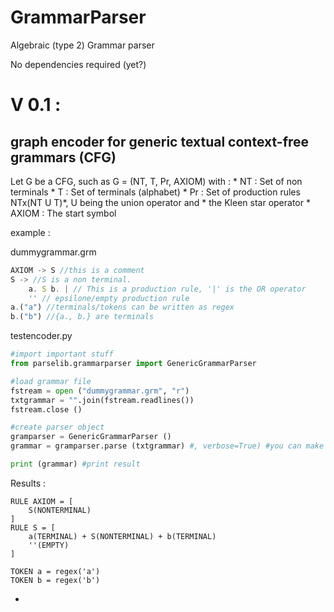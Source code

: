 # GrammarParser
Algebraic (type 2) Grammar parser 

No dependencies required (yet?)

# V 0.1 :
## graph encoder for generic textual context-free grammars (CFG) 

Let G be a CFG, such as G = (NT, T, Pr, AXIOM) with :
	* NT    : Set of non terminals
	* T     : Set of terminals (alphabet)
	* Pr    : Set of production rules NTx(NT U T)*, U being the union operator and * the Kleen star operator
	* AXIOM : The start symbol

example :

dummygrammar.grm
```javascript
AXIOM -> S //this is a comment
S -> //S is a non terminal.
    a. S b. | // This is a production rule, '|' is the OR operator
    '' // epsilone/empty production rule
a.("a") //terminals/tokens can be written as regex 
b.("b") //{a., b.} are terminals
```

testencoder.py
```python
#import important stuff
from parselib.grammarparser	import GenericGrammarParser

#load grammar file
fstream = open ("dummygrammar.grm", "r")
txtgrammar = "".join(fstream.readlines())
fstream.close ()

#create parser object
gramparser = GenericGrammarParser ()
grammar = gramparser.parse (txtgrammar) #, verbose=True) #you can make the parser talk

print (grammar)	#print result
```
Results :
```
RULE AXIOM = [
	S(NONTERMINAL)
]
RULE S = [
	a(TERMINAL) + S(NONTERMINAL) + b(TERMINAL)
	''(EMPTY)
]

TOKEN a = regex('a')
TOKEN b = regex('b')
```


 * 

